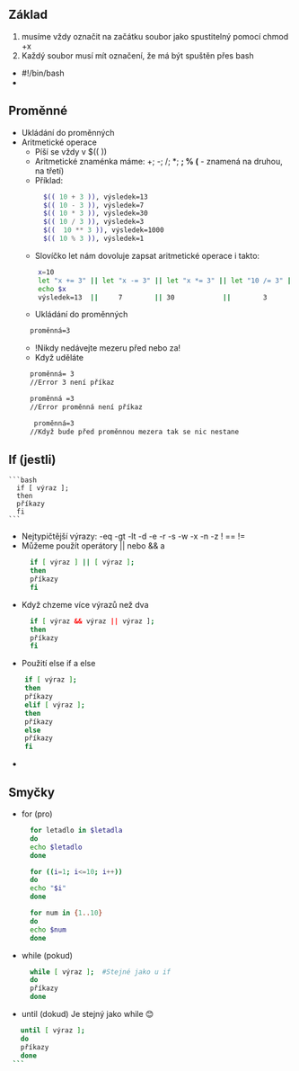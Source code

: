 ## Základ
1. musíme vždy označit na začátku soubor jako spustitelný pomocí chmod +x
2. Každý soubor musí mít označení, že má být spuštěn přes bash
* #!/bin/bash 
* 
## Proměnné
* Ukládání do proměnných
* Aritmetické operace
  * Píší se vždy v  $((  ))
  * Aritmetické znaménka máme: +; -; /; *; **; % (** - znamená na druhou, na třetí)
  * Příklad:
      ```bash
        $(( 10 + 3 )), výsledek=13
        $(( 10 - 3 )), výsledek=7
        $(( 10 * 3 )), výsledek=30
        $(( 10 / 3 )), výsledek=3
        $((  10 ** 3 )), výsledek=1000
        $(( 10 % 3 )), výsledek=1
      ```
  * Slovíčko let nám dovoluje zapsat aritmetické operace i takto:
  ```bash	
      x=10
      let "x += 3" || let "x -= 3" || let "x *= 3" || let "10 /= 3" || let "10 %= 3"  #|| je zde použito jen na ukázání možností
      echo $x
      výsledek=13  ||     7        || 30            ||        3             ||    1
   ```
   * Ukládání do proměnných
    ```bash	
      proměnná=3
    ```
    * !Nikdy nedávejte mezeru před nebo za!
    * Když uděláte 
    ```bash	
      proměnná= 3
      //Error 3 není příkaz
    ```
    ```bash	
      proměnná =3
      //Error proměnná není příkaz
    ```
    ```bash	
       proměnná=3
      //Když bude před proměnnou mezera tak se nic nestane
    ```
## If (jestli)
    ```bash	
      if [ výraz ];
      then  
      příkazy  
      fi  
    ```
 * Nejtypičtější výrazy: -eq -gt -lt -d -e -r -s -w -x -n -z ! == !=
 * Můžeme použít operátory || nebo && a
    ```bash	
      if [ výraz ] || [ výraz ];
      then  
      příkazy  
      fi  
    ``` 
 * Když chzeme více výrazů než dva
    ```bash	
      if [ výraz && výraz || výraz ]; 
      then  
      příkazy  
      fi  
    ```
 * Použití else if a else
  ```bash	
      if [ výraz ];  
      then  
      příkazy 
      elif [ výraz ];  
      then  
      příkazy
      else  
      příkazy
      fi  
  ```
  *
## Smyčky
  * for (pro)
    ```bash	
      for letadlo in $letadla
      do  
      echo $letadlo  
      done  
    ```
    ```bash	
      for ((i=1; i<=10; i++))  
      do  
      echo "$i"  
      done  
    ```
    ```bash	
      for num in {1..10}  
      do  
      echo $num  
      done   
    ```
  * while (pokud)
    ```bash	
      while [ výraz ];  #Stejné jako u if
      do  
      příkazy   
      done     
    ```
  * until (dokud) Je stejný jako while 😊
   ```bash	
      until [ výraz ];  
      do  
      příkazy  
      done     
    ```
    
